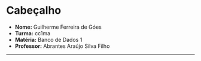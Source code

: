 
# Cabeçalho

- **Nome:** Guilherme Ferreira de Góes
- **Turma:** cc1ma
- **Matéria:** Banco de Dados 1
- **Professor:** Abrantes Araújo Silva Filho

---

